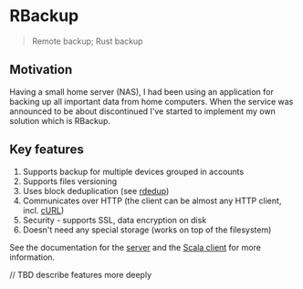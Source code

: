 # RBackup
> Remote backup; Rust backup

## Motivation

Having a small home server (NAS), I had been using an application for backing up all important data from home computers. When the service
was announced to be about discontinued I've started to implement my own solution which is RBackup.

## Key features

1. Supports backup for multiple devices grouped in accounts
1. Supports files versioning
1. Uses block deduplication (see [rdedup](https://github.com/dpc/rdedup))
1. Communicates over HTTP (the client can be almost any HTTP client, incl. [cURL](https://en.wikipedia.org/wiki/CURL))
1. Security - supports SSL, data encryption on disk
1. Doesn't need any special storage (works on top of the filesystem)

See the documentation for the [server](server.md) and the [Scala client](scala-client.md) for more information.

// TBD describe features more deeply
